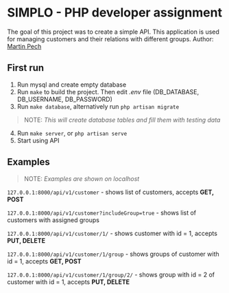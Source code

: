 # SIMPLO - PHP developer assignment
The goal of this project was to create a simple API. This application is used for managing customers and their relations with different groups.
Author: [Martin Pech](https://mpech.net/developer)

## First run
1) Run mysql and create empty database
2) Run `make` to build the project. Then edit *.env* file (DB_DATABASE, DB_USERNAME, DB_PASSWORD)
3) Run `make database`, alternatively run `php artisan migrate`
> NOTE: *This will create database tables and fill them with testing data*
4) Run `make server`, or `php artisan serve`
5) Start using API 

## Examples
> NOTE: *Examples are shown on localhost*

`127.0.0.1:8000/api/v1/customer` - shows list of customers, accepts **GET, POST**

`127.0.0.1:8000/api/v1/customer?includeGroup=true` - shows list of customers with assigned groups

`127.0.0.1:8000/api/v1/customer/1/` - shows customer with id = 1, accepts **PUT, DELETE**

`127.0.0.1:8000/api/v1/customer/1/group` - shows groups of customer with id = 1, accepts **GET, POST**

`127.0.0.1:8000/api/v1/customer/1/group/2/` - shows group with id = 2 of customer with id = 1, accepts **PUT, DELETE**
